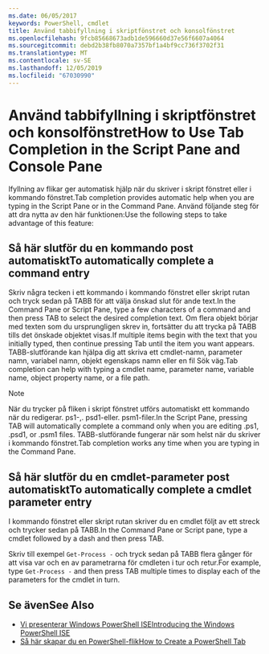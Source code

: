 ```yaml
---
ms.date: 06/05/2017
keywords: PowerShell, cmdlet
title: Använd tabbifyllning i skriptfönstret och konsolfönstret
ms.openlocfilehash: 9fcb85668673adb1de596660d37e56f6607a4064
ms.sourcegitcommit: debd2b38fb8070a7357bf1a4bf9cc736f3702f31
ms.translationtype: MT
ms.contentlocale: sv-SE
ms.lasthandoff: 12/05/2019
ms.locfileid: "67030990"
---
```

# <a name="how-to-use-tab-completion-in-the-script-pane-and-console-pane"></a><span data-ttu-id="20ae5-103">Använd tabbifyllning i skriptfönstret och konsolfönstret</span><span class="sxs-lookup"><span data-stu-id="20ae5-103">How to Use Tab Completion in the Script Pane and Console Pane</span></span>

<span data-ttu-id="20ae5-104">Ifyllning av flikar ger automatisk hjälp när du skriver i skript fönstret eller i kommando fönstret.</span><span class="sxs-lookup"><span data-stu-id="20ae5-104">Tab completion provides automatic help when you are typing in the Script Pane or in the Command Pane.</span></span> <span data-ttu-id="20ae5-105">Använd följande steg för att dra nytta av den här funktionen:</span><span class="sxs-lookup"><span data-stu-id="20ae5-105">Use the following steps to take advantage of this feature:</span></span>

## <a name="to-automatically-complete-a-command-entry"></a><span data-ttu-id="20ae5-106">Så här slutför du en kommando post automatiskt</span><span class="sxs-lookup"><span data-stu-id="20ae5-106">To automatically complete a command entry</span></span>

<span data-ttu-id="20ae5-107">Skriv några tecken i ett kommando i kommando fönstret eller skript rutan och tryck sedan på TABB för att välja önskad slut för ande text.</span><span class="sxs-lookup"><span data-stu-id="20ae5-107">In the Command Pane or Script Pane, type a few characters of a command and then press TAB to select the desired completion text.</span></span> <span data-ttu-id="20ae5-108">Om flera objekt börjar med texten som du ursprungligen skrev in, fortsätter du att trycka på TABB tills det önskade objektet visas.</span><span class="sxs-lookup"><span data-stu-id="20ae5-108">If multiple items begin with the text that you initially typed, then continue pressing Tab until the item you want appears.</span></span> <span data-ttu-id="20ae5-109">TABB-slutförande kan hjälpa dig att skriva ett cmdlet-namn, parameter namn, variabel namn, objekt egenskaps namn eller en fil Sök väg.</span><span class="sxs-lookup"><span data-stu-id="20ae5-109">Tab completion can help with typing a cmdlet name, parameter name, variable name, object property name, or a file path.</span></span>

> [!NOTE]
> <span data-ttu-id="20ae5-110">När du trycker på fliken i skript fönstret utförs automatiskt ett kommando när du redigerar. ps1-,. psd1-eller. psm1-filer.</span><span class="sxs-lookup"><span data-stu-id="20ae5-110">In the Script Pane, pressing TAB will automatically complete a command only when you are editing .ps1, .psd1, or .psm1 files.</span></span> <span data-ttu-id="20ae5-111">TABB-slutförande fungerar när som helst när du skriver i kommando fönstret.</span><span class="sxs-lookup"><span data-stu-id="20ae5-111">Tab completion works any time when you are typing in the Command Pane.</span></span>

## <a name="to-automatically-complete-a-cmdlet-parameter-entry"></a><span data-ttu-id="20ae5-112">Så här slutför du en cmdlet-parameter post automatiskt</span><span class="sxs-lookup"><span data-stu-id="20ae5-112">To automatically complete a cmdlet parameter entry</span></span>

<span data-ttu-id="20ae5-113">I kommando fönstret eller skript rutan skriver du en cmdlet följt av ett streck och trycker sedan på TABB.</span><span class="sxs-lookup"><span data-stu-id="20ae5-113">In the Command Pane or Script pane, type a cmdlet followed by a dash and then press TAB.</span></span>

<span data-ttu-id="20ae5-114">Skriv till exempel `Get-Process -` och tryck sedan på TABB flera gånger för att visa var och en av parametrarna för cmdleten i tur och retur.</span><span class="sxs-lookup"><span data-stu-id="20ae5-114">For example, type `Get-Process -` and then press TAB multiple times to display each of the parameters for the cmdlet in turn.</span></span>

## <a name="see-also"></a><span data-ttu-id="20ae5-115">Se även</span><span class="sxs-lookup"><span data-stu-id="20ae5-115">See Also</span></span>

- [<span data-ttu-id="20ae5-116">Vi presenterar Windows PowerShell ISE</span><span class="sxs-lookup"><span data-stu-id="20ae5-116">Introducing the Windows PowerShell ISE</span></span>](Introducing-the-Windows-PowerShell-ISE.md)
- [<span data-ttu-id="20ae5-117">Så här skapar du en PowerShell-flik</span><span class="sxs-lookup"><span data-stu-id="20ae5-117">How to Create a PowerShell Tab</span></span>](How-to-Create-a-PowerShell-Tab-in-Windows-PowerShell-ISE.md)
